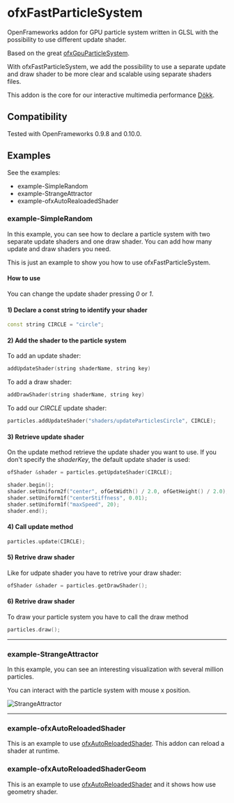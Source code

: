 # ofxFastParticleSystem

OpenFrameworks addon for GPU particle system written in GLSL with the possibility to use different update shader.

Based on the great [ofxGpuParticleSystem](https://github.com/neilmendoza/ofxGpuParticles).

With ofxFastParticleSystem, we add the possibility to use a separate update and draw shader to be more clear and scalable using separate shaders files.

This addon is the core for our interactive multimedia performance [Dökk](https://www.fuseworks.it/en/works/dokk/).

## Compatibility

Tested with OpenFrameworks 0.9.8 and 0.10.0.

## Examples

See the examples:

- example-SimpleRandom
- example-StrangeAttractor
- example-ofxAutoRealoadedShader

### example-SimpleRandom

In this example, you can see how to declare a particle system with two separate update shaders and one draw shader. You can add how many update and draw shaders you need.

This is just an example to show you how to use ofxFastParticleSystem.

#### How to use

You can change the update shader pressing *0* or *1*.

#### 1) Declare a const string to identify your shader

```c++
const string CIRCLE = "circle";
```

#### 2) Add the shader to the particle system

To add an update shader:

```c++
addUpdateShader(string shaderName, string key)
```

To add a draw shader:

```c++
addDrawShader(string shaderName, string key)
```

To add our *CIRCLE* update shader:

```c++
particles.addUpdateShader("shaders/updateParticlesCircle", CIRCLE);
```

#### 3) Retrieve update shader

On the update method retrieve the update shader you want to use. If you don't specify the *shaderKey*, the default update shader is used:

```c++
ofShader &shader = particles.getUpdateShader(CIRCLE);

shader.begin();
shader.setUniform2f("center", ofGetWidth() / 2.0, ofGetHeight() / 2.0);shader.setUniform1f("radius", 300);
shader.setUniform1f("centerStiffness", 0.01);
shader.setUniform1f("maxSpeed", 20);
shader.end();
```

#### 4) Call update method

```c++
particles.update(CIRCLE);
```

#### 5) Retrive draw shader

Like for udpate shader you have to retrive your draw shader:

```c++
ofShader &shader = particles.getDrawShader();
```

#### 6) Retrive draw shader

To draw your particle system you have to call the draw method

```c++
particles.draw();
```

---

### example-StrangeAttractor

In this example, you can see an interesting visualization with several million particles.

You can interact with the particle system with mouse x position.

![StrangeAttractor](screenshots/strangeAttractors1.png "Example of Strange Attractor")


--- 

### example-ofxAutoReloadedShader

This is an example to use [ofxAutoReloadedShader](https://github.com/fusefactory/ofxAutoReloadedShader). This addon can reload a shader at runtime.



### example-ofxAutoReloadedShaderGeom

This is an example to use [ofxAutoReloadedShader](https://github.com/fusefactory/ofxAutoReloadedShader) and it shows how use geometry shader. 